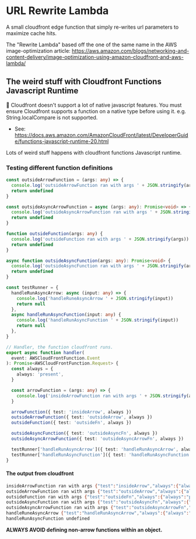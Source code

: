 # URL Rewrite Lambda

A small cloudfront edge function that simply re-writes url parameters to maximize cache hits.

The "Rewrite Lambda" based off the one of the same name in the AWS image-optimization article: <https://aws.amazon.com/blogs/networking-and-content-delivery/image-optimization-using-amazon-cloudfront-and-aws-lambda/>

## The weird stuff with Cloudfront Functions Javascript Runtime

🚨 Cloudfront doesn't support a lot of native javascript features. You must ensure Cloudfront supports a function on a native type before using it. e.g. String.localCompare is not supported.

- See: <https://docs.aws.amazon.com/AmazonCloudFront/latest/DeveloperGuide/functions-javascript-runtime-20.html>

Lots of weird stuff happens with cloudfront functions Javascript runtime.

### Testing different function definitions

```typescript
const outsideArrowFunction = (args: any) => {
  console.log('outsideArrowFunction ran with args ' + JSON.stringify(args))
  return undefined
}

const outsideAsyncArrowFunction = async (args: any): Promise<void> => {
  console.log('outsideAsyncArrowFunction ran with args ' + JSON.stringify(args))
  return undefined
}

function outsideFunction(args: any) {
  console.log('outsideFunction ran with args ' + JSON.stringify(args))
  return undefined
}

async function outsideAsyncFunction(args: any): Promise<void> {
  console.log('outsideAsyncFunction ran with args ' + JSON.stringify(args))
  return undefined
}

const testRunner = {
  handleRunAsyncArrow: async (input: any) => {
    console.log('handleRuneAsyncArrow ' + JSON.stringify(input))
    return null
  },
  async handleRunAsyncFunction(input: any) {
    console.log('handleRunAsyncFunction ' + JSON.stringify(input))
    return null
  },
}

// Handler, the function cloudfront runs.
export async function handler(
  event: AWSCloudFrontFunction.Event
): Promise<AWSCloudFrontFunction.Request> {
  const always = {
    always: 'present',
  }

  const arrowFunction = (args: any) => {
    console.log('insideArrowFunction ran with args ' + JSON.stringify(args))
  }

  arrowFunction({ test: 'insideArrow', always })
  outsideArrowFunction({ test: 'outsideArrow', always })
  outsideFunction({ test: 'outsideFn', always })

  outsideAsyncFunction({ test: 'outsideAsyncFn', always })
  outsideAsyncArrowFunction({ test: 'outsideAsyncArrowFn', always })

  testRunner['handleRunAsyncArrow']({ test: 'handleRunAsyncArrow', always })
  testRunner['handleRunAsyncFunction']({ test: 'handleRunAsyncFunction', always })
}
```

#### The output from cloudfront

```bash
insideArrowFunction ran with args {"test":"insideArrow","always":{"always":"present"}}
outsideArrowFunction ran with args {"test":"outsideArrow","always":{"always":"present"}}
outsideFunction ran with args {"test":"outsideFn","always":{"always":"present"}}
outsideAsyncFunction ran with args {"test":"outsideAsyncFn","always":{"always":"present"}}
outsideAsyncArrowFunction ran with args {"test":"outsideAsyncArrowFn","always":{"always":"present"}}
handleRuneAsyncArrow {"test":"handleRunAsyncArrow","always":{"always":"present"}}
handleRunAsyncFunction undefined
```

**ALWAYS AVOID defining non-arrow functions within an object.**
